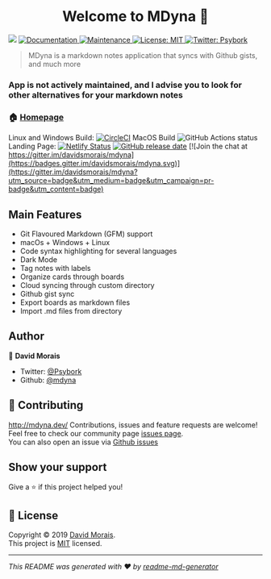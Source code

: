 <h1 align="center">Welcome to MDyna 👋</h1>
<p>
  <img src="https://img.shields.io/badge/version-0.7.15-blue.svg?cacheSeconds=2592000" />
  <a href="https://github.com/Mdyna/Mdyna-app#readme">
    <img alt="Documentation" src="https://img.shields.io/badge/documentation-yes-brightgreen.svg" target="_blank" />
  </a>
  <a href="https://github.com/Mdyna/Mdyna-app/graphs/commit-activity">
    <img alt="Maintenance" src="https://img.shields.io/badge/Maintained%3F-yes-green.svg" target="_blank" />
  </a>
  <a href="https://github.com/Mdyna/Mdyna-app/blob/master/LICENSE">
    <img alt="License: MIT" src="https://img.shields.io/badge/License-MIT-yellow.svg" target="_blank" />
  </a>
  <a href="https://twitter.com/Psybork">
    <img alt="Twitter: Psybork" src="https://img.shields.io/twitter/follow/Psybork.svg?style=social" target="_blank" />
  </a>
</p>

> MDyna is a markdown notes application that syncs with Github gists, and much more
### App is not actively maintained, and I advise you to look for other alternatives for your markdown notes

### 🏠 [Homepage](https://mdyna.netlify.app)
Linux and Windows Build:
[![CircleCI](https://circleci.com/gh/mdyna/mdyna-app/tree/master.svg?style=svg)](https://circleci.com/gh/mdyna/mdyna-app/tree/master)
MacOS Build
![GitHub Actions status](https://github.com/mdyna/mdyna-app/workflows/macOS%20CD/badge.svg)
Landing Page:
[![Netlify Status](https://api.netlify.com/api/v1/badges/3c3367fc-b80c-4829-af8a-02fac5f9f979/deploy-status)](https://app.netlify.com/sites/mdyna/deploys)
[![GitHub release date](https://img.shields.io/github/release-date/mdyna/mdyna-app.svg)](https://github.com/mdyna/mdyna-app/releases) [![Join the chat at https://gitter.im/davidsmorais/mdyna](https://badges.gitter.im/davidsmorais/mdyna.svg)](https://gitter.im/davidsmorais/mdyna?utm_source=badge&utm_medium=badge&utm_campaign=pr-badge&utm_content=badge)

## Main Features

- Git Flavoured Markdown (GFM) support
- macOs + Windows + Linux
- Code syntax highlighting for several languages
- Dark Mode
- Tag notes with labels
- Organize cards through boards
- Cloud syncing through custom directory
- Github gist sync
- Export boards as markdown files
- Import .md files from directory

## Author

👤 **David Morais**

* Twitter: [@Psybork](https://twitter.com/Psybork)
* Github: [@mdyna](https://github.com/mdyna)

## 🤝 Contributing
http://mdyna.dev/
Contributions, issues and feature requests are welcome!<br />
Feel free to check our community page [issues page](https://spectrum.chat/mdyna/bugs?tab=posts).<br/>
You can also open an issue via [Github issues](https://github.com/mdyna/mdyna-app/issues)

## Show your support

Give a ⭐️ if this project helped you!

## 📝 License

Copyright © 2019 [David Morais](https://github.com/mdyna).<br />
This project is [MIT](https://github.com/Mdyna/Mdyna-app/blob/master/LICENSE) licensed.

***
_This README was generated with ❤️ by [readme-md-generator](https://github.com/kefranabg/readme-md-generator)_
